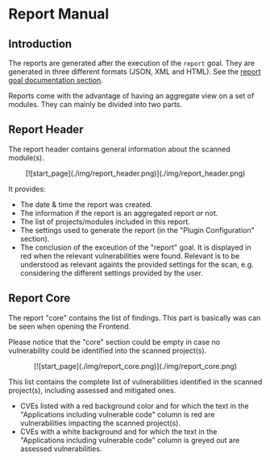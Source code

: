 # Report Manual

## Introduction

The reports are generated after the execution of the `report` goal. They are generated in three different formats (JSON, XML and HTML). See the [report goal documentation section](../analysis/#create-result-report-report).

Reports come with the advantage of having an aggregate view on a set of modules. They can mainly be divided into two parts.

## Report Header

The report header contains general information about the scanned  module(s).

<center class='expandable'>
    [![start_page](./img/report_header.png)](./img/report_header.png)
</center>

It provides:

- The date & time the report was created.
- The information if the report is an aggregated report or not.
- The list of projects/modules included in this report.
- The settings used to generate the report (in the "Plugin Configuration" section).
- The conclusion of the exceution of the "report" goal. It is displayed in red when the relevant vulnerabilities were found. Relevant is to be understood as relevant againts the provided settings for the scan, e.g. considering the different settings provided by the user.


## Report Core

The report "core" contains the list of findings. This part is basically was can be seen when opening the Frontend.

Please notice that the "core" section could be empty in case no vulnerability could be identified into the scanned project(s).

<center class='expandable'>
    [![start_page](./img/report_core.png)](./img/report_core.png)
</center>

This list contains the complete list of vulnerabilities identified in the scanned project(s), including assessed and mitigated ones.

- CVEs listed with a red background color and for which the text in the  "Applications including vulnerable code" column is red are vulnerabilities impacting the scanned project(s).
- CVEs with a white background and for which the text in the  "Applications including vulnerable code" column is greyed out are assessed vulnerabilities.